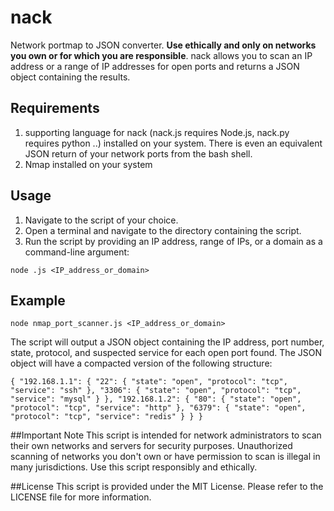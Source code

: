 # nack
Network portmap to JSON converter. **Use ethically and only on networks you own or for which you are responsible**. 
nack allows you to scan an IP address or a range of IP addresses for open ports and returns a JSON object containing the results.

## Requirements
1. supporting language for nack (nack.js requires Node.js, nack.py requires python ..) installed on your system. There is even an equivalent JSON return of your network ports from the bash shell.  
2. Nmap installed on your system

## Usage
1. Navigate to the script of your choice.
2. Open a terminal and navigate to the directory containing the script.
2. Run the script by providing an IP address, range of IPs, or a domain as a command-line argument:

`node .js <IP_address_or_domain>`

## Example
`node nmap_port_scanner.js <IP_address_or_domain>`

The script will output a JSON object containing the IP address, port number, state, protocol, and suspected service for each open port found. The JSON object will have a compacted version of the following structure:

`{
  "192.168.1.1": {
    "22": {
      "state": "open",
      "protocol": "tcp",
      "service": "ssh"
    },
    "3306": {
      "state": "open",
      "protocol": "tcp",
      "service": "mysql"
    }
  },
  "192.168.1.2": {
    "80": {
      "state": "open",
      "protocol": "tcp",
      "service": "http"
    },
    "6379": {
      "state": "open",
      "protocol": "tcp",
      "service": "redis"
    }
  }
}
`

##Important Note
This script is intended for network administrators to scan their own networks and servers for security purposes. Unauthorized scanning of networks you don't own or have permission to scan is illegal in many jurisdictions. Use this script responsibly and ethically.

##License
This script is provided under the MIT License. Please refer to the LICENSE file for more information.




